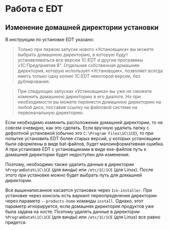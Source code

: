 # Работа с EDT

## Изменение домашней директории установки
В инструкции по установке EDT указано:
> Только при первом запуске нового «Установщика» вы можете выбрать домашнюю директорию, в которую будут устанавливаться все версии 1C:EDT и другие программы «1С:Предприятия 8". Отдельная собственная домашняя директория, которую использует «Установщик», позволяет всегда иметь только одну копию 1C:EDT некоторой версии, без дублирования.

> При следующих запусках «Установщика» вы уже не сможете изменить домашнюю директорию в его диалоге. Но при необходимости вы можете перенести домашнюю директорию на любой диск, поставив ссылку на файловой системе на первоначальную директорию.

Если необходимо изменить расположение домашней директории, то не совсем очевидно, как это сделать. Если вручную удалить папку с дефолтной установкой (обычно это `C:\Program Files\1C\1CE`), то при попытке установить EDT более старых версий, у которых установщики были оформлены в виде bat-файлов, будет малоинформативная ошибка. А при установке EDT с установщиками в виде exe-файлов путь к домашней директории будет недоступен для изменения.  

Поэтому, необходимо также удалить данные в директории `%ProgramData%\1C\1CE` (для винды) или `/etc/1C/1CE` (для Linux). После этого при установке можно будет выбрать путь для домашней директории.

Все вышенаписанное касается установки через `1ce-installer`. При установке через консоль есть вариант переопределения директории через параметр `--products-home` команды `install`. Однако, этот параметр игнорируется, если домашняя директория продуктов уже была задана на хосте. Поэтому удалять данные в директории `%ProgramData%\1C\1CE` (для винды) или `/etc/1C/1CE` (для Linux) все равно придется.
   
